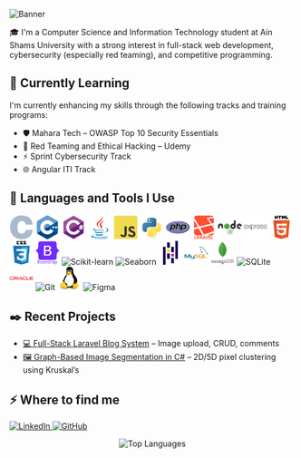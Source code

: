 <!-- Banner -->
<img src="https://i.pinimg.com/1200x/55/86/60/558660302daae81b862b49bbaa890630.jpg" 
     alt="Banner" 
     width="100%" 
     style="max-height: 100px; object-fit: cover;" />

<!-- Introduction -->
<p>
  🎓 I'm a Computer Science and Information Technology student at Ain Shams University with a strong interest in full-stack web development, cybersecurity (especially red teaming), and competitive programming.
</p>

<!-- Currently Learning -->
<h2>📘 Currently Learning</h2>
<p>
  I'm currently enhancing my skills through the following tracks and training programs:
  <ul>
    <li>🛡 Mahara Tech – OWASP Top 10 Security Essentials</li>
    <li>🎯 Red Teaming and Ethical Hacking – Udemy</li>
    <li>⚡ Sprint Cybersecurity Track</li>
    <li>🌐 Angular ITI Track</li>
  </ul>
</p>

<!-- Tools and Languages -->
<h2>🚀 Languages and Tools I Use</h2>
<p align="left">
  <!-- Languages -->
  <img src="https://raw.githubusercontent.com/devicons/devicon/master/icons/c/c-original.svg" alt="C" width="42" />
  <img src="https://raw.githubusercontent.com/devicons/devicon/master/icons/cplusplus/cplusplus-original.svg" alt="C++" width="42" />
  <img src="https://raw.githubusercontent.com/devicons/devicon/master/icons/csharp/csharp-original.svg" alt="C#" width="42" />
  <img src="https://raw.githubusercontent.com/devicons/devicon/master/icons/java/java-original.svg" alt="Java" width="42" />
  <img src="https://raw.githubusercontent.com/devicons/devicon/master/icons/javascript/javascript-original.svg" alt="JS" width="42" />
  <img src="https://raw.githubusercontent.com/devicons/devicon/master/icons/python/python-original.svg" alt="Python" width="42" />

  <!-- Web Dev -->
  <img src="https://raw.githubusercontent.com/devicons/devicon/master/icons/php/php-original.svg" alt="PHP" width="42" />
  <img src="https://raw.githubusercontent.com/devicons/devicon/master/icons/laravel/laravel-plain-wordmark.svg" alt="Laravel" width="42" />
  <img src="https://raw.githubusercontent.com/devicons/devicon/master/icons/nodejs/nodejs-original-wordmark.svg" alt="Node.js" width="42" />
  <img src="https://raw.githubusercontent.com/devicons/devicon/master/icons/express/express-original-wordmark.svg" alt="Express.js" width="42" />
  <img src="https://raw.githubusercontent.com/devicons/devicon/master/icons/html5/html5-original-wordmark.svg" alt="HTML5" width="42" />
  <img src="https://raw.githubusercontent.com/devicons/devicon/master/icons/css3/css3-original-wordmark.svg" alt="CSS3" width="42" />
  <img src="https://raw.githubusercontent.com/devicons/devicon/master/icons/bootstrap/bootstrap-plain-wordmark.svg" alt="Bootstrap" width="42" />

  <!-- Data / ML -->
  <img src="https://upload.wikimedia.org/wikipedia/commons/0/05/Scikit_learn_logo_small.svg" alt="Scikit-learn" width="42" />
  <img src="https://seaborn.pydata.org/_images/logo-mark-lightbg.svg" alt="Seaborn" width="42" />
  <img src="https://raw.githubusercontent.com/devicons/devicon/master/icons/pandas/pandas-original.svg" alt="Pandas" width="42" />

  <!-- Databases -->
  <img src="https://raw.githubusercontent.com/devicons/devicon/master/icons/mysql/mysql-original-wordmark.svg" alt="MySQL" width="42" />
  <img src="https://raw.githubusercontent.com/devicons/devicon/master/icons/mongodb/mongodb-original-wordmark.svg" alt="MongoDB" width="42" />
  <img src="https://www.vectorlogo.zone/logos/sqlite/sqlite-icon.svg" alt="SQLite" width="42" />
  <img src="https://raw.githubusercontent.com/devicons/devicon/master/icons/oracle/oracle-original.svg" alt="Oracle" width="42" />

  <!-- Tools -->
  <img src="https://www.vectorlogo.zone/logos/git-scm/git-scm-icon.svg" alt="Git" width="42" />
  <img src="https://raw.githubusercontent.com/devicons/devicon/master/icons/linux/linux-original.svg" alt="Linux" width="42" />
  <img src="https://www.vectorlogo.zone/logos/figma/figma-icon.svg" alt="Figma" width="42" />
</p>

<!-- Recent Posts -->
<h2>✒️ Recent Projects</h2>
<ul>
  <li><a href="https://github.com/SWESiham/Blog-Project">💻 Full-Stack Laravel Blog System</a> – Image upload, CRUD, comments</li>
  <li><a href="https://github.com/SWESiham/Image_Segmentation_AlgorithmProject">🖼️ Graph-Based Image Segmentation in C#</a> – 2D/5D pixel clustering using Kruskal’s</li>
</ul>

<!-- Social -->
<h2>⚡️ Where to find me</h2>
<p>
  <a href="https://www.linkedin.com/in/sihamsaid" target="_blank">
    <img src="https://img.shields.io/badge/LinkedIn-blue?style=for-the-badge&logo=linkedin&logoColor=white" alt="LinkedIn"/>
  </a>
  <a href="https://github.com/SWESiham" target="_blank">
    <img src="https://img.shields.io/badge/GitHub-black?style=for-the-badge&logo=github&logoColor=white" alt="GitHub"/>
  </a>
</p>

<!-- GitHub Stats -->
<p align="center">
  <img src="https://github-readme-stats.vercel.app/api/top-langs?username=SWESiham&show_icons=true&locale=en&layout=compact" alt="Top Languages" />
</p>
